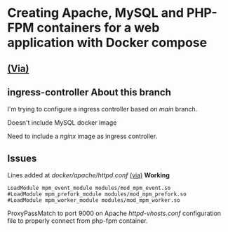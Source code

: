 # Creating Apache, MySQL and PHP-FPM containers for a web application with Docker compose
[(Via)](http://www.inanzzz.com/index.php/post/su76/creating-apache-mysql-and-php-fpm-containers-for-a-web-application-with-docker-compose)
---

## ingress-controller About this branch
I'm trying to configure a ingress controller based on *main* branch.

Doesn't include MySQL docker image

Need to include a *nginx* image as ingress controller.

## Issues
Lines added at *docker/apache/httpd.conf* [(via)](https://stackoverflow.com/a/48717418) **Working**
```
LoadModule mpm_event_module modules/mod_mpm_event.so
#LoadModule mpm_prefork_module modules/mod_mpm_prefork.so
#LoadModule mpm_worker_module modules/mod_mpm_worker.so
```

ProxyPassMatch to port 9000 on Apache *httpd-vhosts.conf* configuration file to properly connect from php-fpm container.